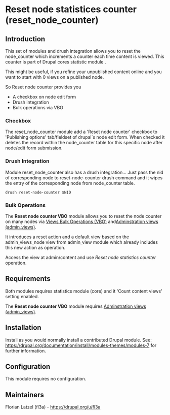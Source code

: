# Reset node statistices counter (reset_node_counter)

## Introduction

This set of modules and drush integration allows you to reset the node_counter which increments a counter each time content is viewed.
This counter is part of Drupal cores statistic module .

This might be useful, if you refine your unpublished content online and you want to start with 0 views on a published node.

So Reset node counter provides you
* A checkbox on node edit form
* Drush integration
* Bulk operations via VBO

### Checkbox

The reset_node_counter module add a 'Reset node counter' checkbox to 'Publishing options' tab/fieldset
of drupal´s node edit form.
When checked it deletes the record within the node_counter table for this specific node
after node/edit form submission.

### Drush Integration

Module reset_node_counter also has a drush integration...
Just pass the nid of corresponding node to reset-node-counter drush command
and it wipes the entry of the corresponding node from node_counter table.

    drush reset-node-counter $NID 

### Bulk Operations

The **Reset node counter VBO** module allows you to reset the node counter on many nodes via [Views Bulk Operations (VBO)](https://www.drupal.org/project/views_bulk_operations) 
and[Adminstration views (admin_views)](http://drupal.org/project/admin_views).

It introduces a reset action and a default view based on the admin_views_node view from admin_view module which already includes this new action as operation.

Access the view at admin/content and use _Reset node statistics counter_ operation.

## Requirements

Both modules requires statistics module (core) and it 'Count content views' setting enabled.

The **Reset node counter VBO** module requires [Adminstration views (admin_views)](http://drupal.org/project/admin_views). 


## Installation

Install as you would normally install a contributed Drupal module. 
See: https://drupal.org/documentation/install/modules-themes/modules-7 for further information.
 
## Configuration

This module requires no configuration.

## Maintainers

Florian Latzel (fl3a) - https://drupal.org/u/fl3a 
